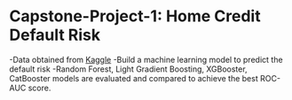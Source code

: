 # Capstone-Project-1: Home Credit Default Risk

-Data obtained from [Kaggle](https://www.kaggle.com/c/home-credit-default-risk/data)
-Build a machine learning model to predict the default risk
-Random Forest, Light Gradient Boosting, XGBooster, CatBooster models are evaluated and compared to achieve the best ROC-AUC score.
